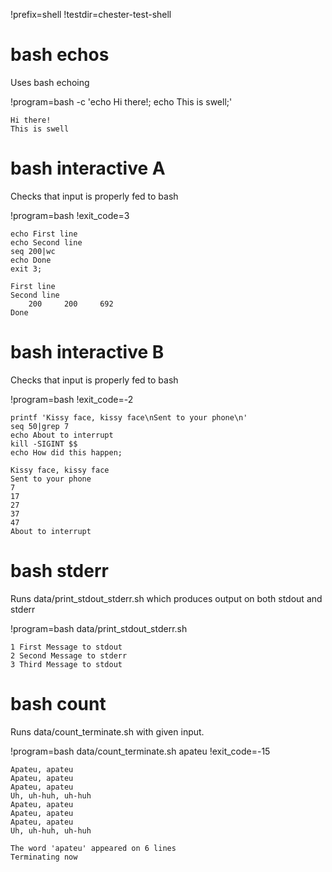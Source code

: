 !prefix=shell
!testdir=chester-test-shell

# bash echos
Uses bash echoing

!program=bash -c 'echo Hi there!; echo This is swell;'

```output
Hi there!
This is swell
```

# bash interactive A
Checks that input is properly fed to bash

!program=bash
!exit_code=3

```input
echo First line
echo Second line
seq 200|wc
echo Done
exit 3;
```

```output
First line
Second line
    200     200     692
Done
```

# bash interactive B
Checks that input is properly fed to bash

!program=bash
!exit_code=-2

```input
printf 'Kissy face, kissy face\nSent to your phone\n'
seq 50|grep 7
echo About to interrupt
kill -SIGINT $$
echo How did this happen;
```

```output
Kissy face, kissy face
Sent to your phone
7
17
27
37
47
About to interrupt
```

# bash stderr
Runs data/print_stdout_stderr.sh which produces output 
on both stdout and stderr

!program=bash data/print_stdout_stderr.sh

```output
1 First Message to stdout
2 Second Message to stderr
3 Third Message to stdout
```

# bash count
Runs data/count_terminate.sh with given input.

!program=bash data/count_terminate.sh apateu
!exit_code=-15

```input
Apateu, apateu
Apateu, apateu
Apateu, apateu
Uh, uh-huh, uh-huh
Apateu, apateu
Apateu, apateu
Apateu, apateu
Uh, uh-huh, uh-huh
```

```output
The word 'apateu' appeared on 6 lines
Terminating now
```
